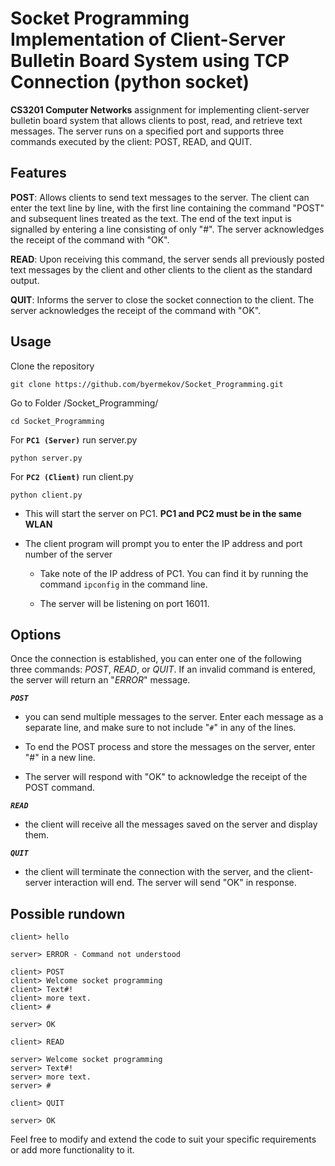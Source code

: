# Socket Programming Implementation of Client-Server Bulletin Board System using TCP Connection (python socket)
**CS3201 Computer Networks** assignment for implementing client-server bulletin board system that allows clients to post, read, and retrieve text messages. The server runs on a specified port and supports three commands executed by the client: POST, READ, and QUIT.



## Features
<b>POST</b>: Allows clients to send text messages to the server. The client can enter the text line by line, with the first line containing the command "POST" and subsequent lines treated as the text. The end of the text input is signalled by entering a line consisting of only "#". The server acknowledges the receipt of the command with "OK".

<b>READ</b>: Upon receiving this command, the server sends all previously posted text messages by the client and other clients to the client as the standard output.

<b>QUIT</b>: Informs the server to close the socket connection to the client. The server acknowledges the receipt of the command with "OK".

## Usage

Clone the repository

```
git clone https://github.com/byermekov/Socket_Programming.git
```

Go to Folder /Socket_Programming/

```
cd Socket_Programming
```


For **`PC1 (Server)`** run server.py

```
python server.py
```

For **`PC2 (Client)`** run client.py

```
python client.py
```



- This will start the server on PC1. **PC1 and PC2 must be in the same WLAN**

- The client program will prompt you to enter the IP address and port number of the server
    - Take note of the IP address of PC1. You can find it by running the command ```ipconfig``` in the command line.

    - The server will be listening on port 16011.

 
 
 
 
## Options 
 

Once the connection is established, you can enter one of the following three commands: *POST*, *READ*, or *QUIT*. If an invalid command is entered, the server will return an "*ERROR*" message.

***`POST`***

- you can send multiple messages to the server. Enter each message as a separate line, and make sure to not include "*`#`*" in any of the lines. 

- To end the POST process and store the messages on the server, enter "#" in a new line.

- The server will respond with "OK" to acknowledge the receipt of the POST command.

***`READ`*** 

- the client will receive all the messages saved on the server and display them.

***`QUIT`*** 

- the client will terminate the connection with the server, and the client-server interaction will end. The server will send "OK" in response.

## Possible rundown

```
client> hello
``` 

```
server> ERROR - Command not understood
```
```
client> POST
client> Welcome socket programming
client> Text#!
client> more text.
client> #
```
```
server> OK
```

```
client> READ
```

```
server> Welcome socket programming
server> Text#!
server> more text.
server> #
```

```
client> QUIT
```
```
server> OK
```

Feel free to modify and extend the code to suit your specific requirements or add more functionality to it.